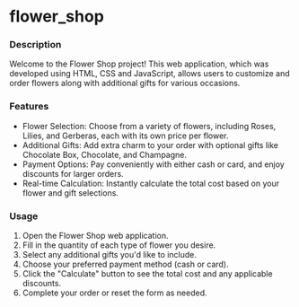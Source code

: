 # flower_shop

### Description
Welcome to the Flower Shop project! This web application, which was developed using HTML, CSS and JavaScript, allows users to customize and order flowers along with additional gifts for various occasions.

### Features
- Flower Selection: Choose from a variety of flowers, including Roses, Lilies, and Gerberas, each with its own price per flower.
- Additional Gifts: Add extra charm to your order with optional gifts like Chocolate Box, Chocolate, and Champagne.
- Payment Options: Pay conveniently with either cash or card, and enjoy discounts for larger orders.
- Real-time Calculation: Instantly calculate the total cost based on your flower and gift selections.

### Usage
1. Open the Flower Shop web application.
2. Fill in the quantity of each type of flower you desire.
3. Select any additional gifts you'd like to include.
4. Choose your preferred payment method (cash or card).
5. Click the "Calculate" button to see the total cost and any applicable discounts.
6. Complete your order or reset the form as needed.
